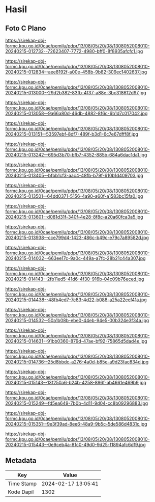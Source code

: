 # Hasil

## Foto C Plano

https://sirekap-obj-formc.kpu.go.id/0cae/pemilu/pdpr/13/08/05/20/08/1308052008010-20240215-012732--72623407-7772-4980-bff0-8f8935afcfc1.jpg

https://sirekap-obj-formc.kpu.go.id/0cae/pemilu/pdpr/13/08/05/20/08/1308052008010-20240215-012834--aee8192f-a00e-458b-9b82-309ec1402637.jpg

https://sirekap-obj-formc.kpu.go.id/0cae/pemilu/pdpr/13/08/05/20/08/1308052008010-20240215-013000--29d2b382-83fb-4f37-a88e-3bc318612d97.jpg

https://sirekap-obj-formc.kpu.go.id/0cae/pemilu/pdpr/13/08/05/20/08/1308052008010-20240215-013058--9a66a80d-46db-4882-8f6c-6b1d7c017042.jpg

https://sirekap-obj-formc.kpu.go.id/0cae/pemilu/pdpr/13/08/05/20/08/1308052008010-20240215-013151--53597ebf-8df7-489f-b3d1-6c7e67dfff8f.jpg

https://sirekap-obj-formc.kpu.go.id/0cae/pemilu/pdpr/13/08/05/20/08/1308052008010-20240215-013242--695d3b70-bfb7-4352-885b-684a6dac1da1.jpg

https://sirekap-obj-formc.kpu.go.id/0cae/pemilu/pdpr/13/08/05/20/08/1308052008010-20240215-013405--bfbb1cf3-aac4-48fb-b79f-610b1d409703.jpg

https://sirekap-obj-formc.kpu.go.id/0cae/pemilu/pdpr/13/08/05/20/08/1308052008010-20240215-013501--64dd0371-5156-4a90-a60f-a1583bc15fa0.jpg

https://sirekap-obj-formc.kpu.go.id/0cae/pemilu/pdpr/13/08/05/20/08/1308052008010-20240215-013601--d081d31f-340f-4e28-8f8c-a20a60fca3a5.jpg

https://sirekap-obj-formc.kpu.go.id/0cae/pemilu/pdpr/13/08/05/20/08/1308052008010-20240215-013938--cce799d4-1423-486c-b49c-e79c7a89582d.jpg

https://sirekap-obj-formc.kpu.go.id/0cae/pemilu/pdpr/13/08/05/20/08/1308052008010-20240215-014032--663ee17c-9a0c-449a-a7fc-28b21c44a307.jpg

https://sirekap-obj-formc.kpu.go.id/0cae/pemilu/pdpr/13/08/05/20/08/1308052008010-20240215-014143--2fb11ed5-41d6-4f30-916b-04c09b76eced.jpg

https://sirekap-obj-formc.kpu.go.id/0cae/pemilu/pdpr/13/08/05/20/08/1308052008010-20240215-014438--48fb4ed7-7c83-4d22-b088-a25a22eef41a.jpg

https://sirekap-obj-formc.kpu.go.id/0cae/pemilu/pdpr/13/08/05/20/08/1308052008010-20240215-014532--50a1b08b-ebe0-44eb-94e5-00b324e3f34a.jpg

https://sirekap-obj-formc.kpu.go.id/0cae/pemilu/pdpr/13/08/05/20/08/1308052008010-20240215-014631--91bb0360-879d-47ae-bf92-75865d5dad4e.jpg

https://sirekap-obj-formc.kpu.go.id/0cae/pemilu/pdpr/13/08/05/20/08/1308052008010-20240215-014736--25d8bbdc-a276-4a0d-b85e-a9d23fac834d.jpg

https://sirekap-obj-formc.kpu.go.id/0cae/pemilu/pdpr/13/08/05/20/08/1308052008010-20240215-015143--13f250a6-b24b-4258-896f-ab4661e469b9.jpg

https://sirekap-obj-formc.kpu.go.id/0cae/pemilu/pdpr/13/08/05/20/08/1308052008010-20240215-015249--fd5ea649-7b0b-4d11-9d04-cc8b09296883.jpg

https://sirekap-obj-formc.kpu.go.id/0cae/pemilu/pdpr/13/08/05/20/08/1308052008010-20240215-015351--9e3f39ad-8ee6-48a9-9b5c-5de586d4831c.jpg

https://sirekap-obj-formc.kpu.go.id/0cae/pemilu/pdpr/13/08/05/20/08/1308052008010-20240215-015443--0e9ceb4a-81c0-49d0-9d25-f1894afc6df9.jpg


## Metadata

| Key        | Value               |
| ---------- | ------------------- |
| Time Stamp | 2024-02-17 13:05:41 |
| Kode Dapil | 1302                |



